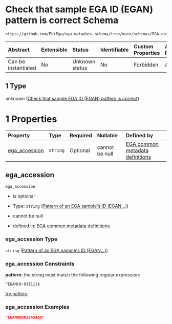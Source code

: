 # Check that sample EGA ID (EGAN) pattern is correct Schema

```txt
https://github.com/EbiEga/ega-metadata-schema/tree/main/schemas/EGA.common-definitions.json#/definitions/sample-label-association/properties/object_id/allOf/1
```



| Abstract            | Extensible | Status         | Identifiable | Custom Properties | Additional Properties | Access Restrictions | Defined In                                                                                |
| :------------------ | :--------- | :------------- | :----------- | :---------------- | :-------------------- | :------------------ | :---------------------------------------------------------------------------------------- |
| Can be instantiated | No         | Unknown status | No           | Forbidden         | Allowed               | none                | [EGA.common-definitions.json*](../out/EGA.common-definitions.json "open original schema") |

## 1 Type

unknown ([Check that sample EGA ID (EGAN) pattern is correct](ega-2-definitions-repeatable-sample-label-node-properties-objects-ids-block-allof-check-that-sample-ega-id-egan-pattern-is-correct.md))

# 1 Properties

| Property                        | Type     | Required | Nullable       | Defined by                                                                                                                                                                                                                                                                          |
| :------------------------------ | :------- | :------- | :------------- | :---------------------------------------------------------------------------------------------------------------------------------------------------------------------------------------------------------------------------------------------------------------------------------- |
| [ega_accession](#ega_accession) | `string` | Optional | cannot be null | [EGA common metadata definitions](ega-2-definitions-pattern-of-an-ega-samples-id-egan.md "https://github.com/EbiEga/ega-metadata-schema/tree/main/schemas/EGA.common-definitions.json#/definitions/sample-label-association/properties/object_id/allOf/1/properties/ega_accession") |

## ega_accession



`ega_accession`

*   is optional

*   Type: `string` ([Pattern of an EGA sample's ID (EGAN...)](ega-2-definitions-pattern-of-an-ega-samples-id-egan.md))

*   cannot be null

*   defined in: [EGA common metadata definitions](ega-2-definitions-pattern-of-an-ega-samples-id-egan.md "https://github.com/EbiEga/ega-metadata-schema/tree/main/schemas/EGA.common-definitions.json#/definitions/sample-label-association/properties/object_id/allOf/1/properties/ega_accession")

### ega_accession Type

`string` ([Pattern of an EGA sample's ID (EGAN...)](ega-2-definitions-pattern-of-an-ega-samples-id-egan.md))

### ega_accession Constraints

**pattern**: the string must match the following regular expression: 

```regexp
^EGAN[0-9]{11}$
```

[try pattern](https://regexr.com/?expression=%5EEGAN%5B0-9%5D%7B11%7D%24 "try regular expression with regexr.com")

### ega_accession Examples

```json
"EGAN00003245489"
```

